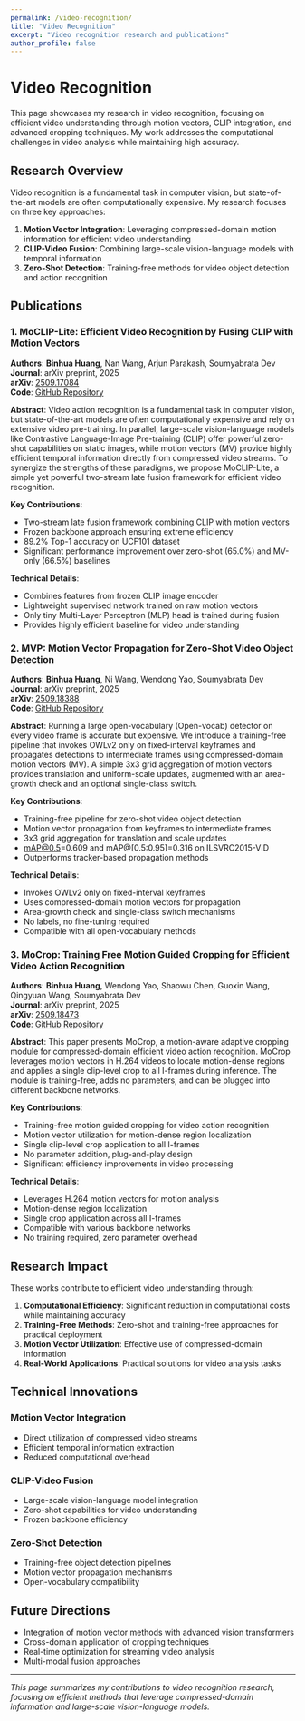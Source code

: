 ```yaml
---
permalink: /video-recognition/
title: "Video Recognition"
excerpt: "Video recognition research and publications"
author_profile: false
---
```


# Video Recognition

This page showcases my research in video recognition, focusing on efficient video understanding through motion vectors, CLIP integration, and advanced cropping techniques. My work addresses the computational challenges in video analysis while maintaining high accuracy.

## Research Overview

Video recognition is a fundamental task in computer vision, but state-of-the-art models are often computationally expensive. My research focuses on three key approaches:

1. **Motion Vector Integration**: Leveraging compressed-domain motion information for efficient video understanding
2. **CLIP-Video Fusion**: Combining large-scale vision-language models with temporal information
3. **Zero-Shot Detection**: Training-free methods for video object detection and action recognition

## Publications

### 1. MoCLIP-Lite: Efficient Video Recognition by Fusing CLIP with Motion Vectors

**Authors**: **Binhua Huang**, Nan Wang, Arjun Parakash, Soumyabrata Dev  
**Journal**: arXiv preprint, 2025  
**arXiv**: [2509.17084](https://arxiv.org/abs/2509.17084)  
**Code**: [GitHub Repository](https://github.com/microa/MoCLIP-Lite)

**Abstract**: Video action recognition is a fundamental task in computer vision, but state-of-the-art models are often computationally expensive and rely on extensive video pre-training. In parallel, large-scale vision-language models like Contrastive Language-Image Pre-training (CLIP) offer powerful zero-shot capabilities on static images, while motion vectors (MV) provide highly efficient temporal information directly from compressed video streams. To synergize the strengths of these paradigms, we propose MoCLIP-Lite, a simple yet powerful two-stream late fusion framework for efficient video recognition.

**Key Contributions**:
- Two-stream late fusion framework combining CLIP with motion vectors
- Frozen backbone approach ensuring extreme efficiency
- 89.2% Top-1 accuracy on UCF101 dataset
- Significant performance improvement over zero-shot (65.0%) and MV-only (66.5%) baselines

**Technical Details**:
- Combines features from frozen CLIP image encoder
- Lightweight supervised network trained on raw motion vectors
- Only tiny Multi-Layer Perceptron (MLP) head is trained during fusion
- Provides highly efficient baseline for video understanding

### 2. MVP: Motion Vector Propagation for Zero-Shot Video Object Detection

**Authors**: **Binhua Huang**, Ni Wang, Wendong Yao, Soumyabrata Dev  
**Journal**: arXiv preprint, 2025  
**arXiv**: [2509.18388](https://arxiv.org/abs/2509.18388)  
**Code**: [GitHub Repository](https://github.com/microa/MVP)

**Abstract**: Running a large open-vocabulary (Open-vocab) detector on every video frame is accurate but expensive. We introduce a training-free pipeline that invokes OWLv2 only on fixed-interval keyframes and propagates detections to intermediate frames using compressed-domain motion vectors (MV). A simple 3x3 grid aggregation of motion vectors provides translation and uniform-scale updates, augmented with an area-growth check and an optional single-class switch.

**Key Contributions**:
- Training-free pipeline for zero-shot video object detection
- Motion vector propagation from keyframes to intermediate frames
- 3x3 grid aggregation for translation and scale updates
- mAP@0.5=0.609 and mAP@[0.5:0.95]=0.316 on ILSVRC2015-VID
- Outperforms tracker-based propagation methods

**Technical Details**:
- Invokes OWLv2 only on fixed-interval keyframes
- Uses compressed-domain motion vectors for propagation
- Area-growth check and single-class switch mechanisms
- No labels, no fine-tuning required
- Compatible with all open-vocabulary methods

### 3. MoCrop: Training Free Motion Guided Cropping for Efficient Video Action Recognition

**Authors**: **Binhua Huang**, Wendong Yao, Shaowu Chen, Guoxin Wang, Qingyuan Wang, Soumyabrata Dev  
**Journal**: arXiv preprint, 2025  
**arXiv**: [2509.18473](https://arxiv.org/abs/2509.18473)  
**Code**: [GitHub Repository](https://github.com/microa/MoCrop)

**Abstract**: This paper presents MoCrop, a motion-aware adaptive cropping module for compressed-domain efficient video action recognition. MoCrop leverages motion vectors in H.264 videos to locate motion-dense regions and applies a single clip-level crop to all I-frames during inference. The module is training-free, adds no parameters, and can be plugged into different backbone networks.

**Key Contributions**:
- Training-free motion guided cropping for video action recognition
- Motion vector utilization for motion-dense region localization
- Single clip-level crop application to all I-frames
- No parameter addition, plug-and-play design
- Significant efficiency improvements in video processing

**Technical Details**:
- Leverages H.264 motion vectors for motion analysis
- Motion-dense region localization
- Single crop application across all I-frames
- Compatible with various backbone networks
- No training required, zero parameter overhead

## Research Impact

These works contribute to efficient video understanding through:

1. **Computational Efficiency**: Significant reduction in computational costs while maintaining accuracy
2. **Training-Free Methods**: Zero-shot and training-free approaches for practical deployment
3. **Motion Vector Utilization**: Effective use of compressed-domain information
4. **Real-World Applications**: Practical solutions for video analysis tasks

## Technical Innovations

### Motion Vector Integration
- Direct utilization of compressed video streams
- Efficient temporal information extraction
- Reduced computational overhead

### CLIP-Video Fusion
- Large-scale vision-language model integration
- Zero-shot capabilities for video understanding
- Frozen backbone efficiency

### Zero-Shot Detection
- Training-free object detection pipelines
- Motion vector propagation mechanisms
- Open-vocabulary compatibility

## Future Directions

- Integration of motion vector methods with advanced vision transformers
- Cross-domain application of cropping techniques
- Real-time optimization for streaming video analysis
- Multi-modal fusion approaches

---

*This page summarizes my contributions to video recognition research, focusing on efficient methods that leverage compressed-domain information and large-scale vision-language models.*
